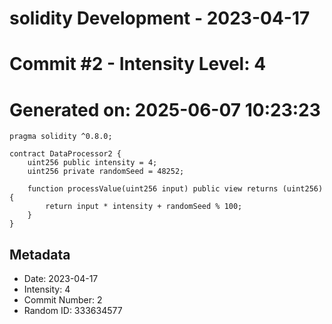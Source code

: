 ﻿# solidity Development - 2023-04-17
# Commit #2 - Intensity Level: 4
# Generated on: 2025-06-07 10:23:23
```solidity
pragma solidity ^0.8.0;

contract DataProcessor2 {
    uint256 public intensity = 4;
    uint256 private randomSeed = 48252;

    function processValue(uint256 input) public view returns (uint256) {
        return input * intensity + randomSeed % 100;
    }
}
```
## Metadata
- Date: 2023-04-17
- Intensity: 4
- Commit Number: 2
- Random ID: 333634577
